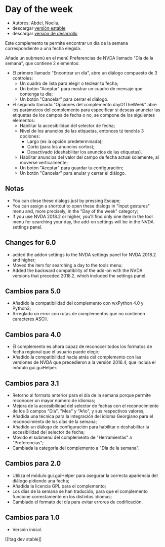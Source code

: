 # Day of the week #

*	 Autores: Abdel, Noelia.
*	 descargar [versión estable][1]
*	 descargar [versión de desarrollo][2]

Este complemento te permite encontrar un día de la semana correspondiente a
una fecha elegida.

Añade un submenú en el menú Preferencias de NVDA llamado "Día de la semana",
que contiene 2 elementos:


*	El primero llamado "Encontrar un día", abre un diálogo compuesto de 3 controles:
	*	Un cuadro de lista para elegir o teclear tu fecha;
	*	Un botón "Aceptar" para mostrar un cuadro de mensaje que contenga tu día;
	*	Un botón "Cancelar" para cerrar el diálogo.
*	El segundo llamado "Opciones del complemento dayOfTheWeek" abre los parámetros del complemento para especificar si deseas anunciar las etiquetas de los campos de fecha o no, se compone de los siguientes elementos:
	*	Habilitar la accesibilidad del selector de fecha;
	*	Nivel de los anuncios de las etiquetas, entonces tú tendrás 3 opciones:
		*	Largo (es la opción predeterminada);
		*	Corto (para los anuncios cortos);
		*	Desactivado (deshabilitar los anuncios de las etiquetas).
	*	Habilitar anuncios del valor del campo de fecha actual solamente, al moverse verticalmente;
	*	Un botón "Aceptar" para guardar tu configuración;
	*	Un botón "Cancelar" para anular y cerrar el diálogo.

## Notas ##

*	 You can close these dialogs just by pressing Escape;
*	 You can assign a shortcut to open these dialogs in "Input gestures" menu
   and, more precisely, in the "Day of the week" category;
*	 If you use NVDA 2018.2 or higher, you'll find only one item in the tool
   menu for searching your day, the add-on settings will be in the NVDA
   settings panel.

## Changes for 6.0 ##

*	 added the addon settings to the NVDA settings panel for NVDA 2018.2 and
   higher;
*	 Moved the item for searching a day to the tools menu;
*	 Added the backward compatibility of the add-on with the NVDA versions
   that preceded 2018.2, which included the settings panel.

## Cambios para 5.0 ##

*	 Añadido la compatibilidad del complemento con wxPython 4.0 y Python3;
*	 Arreglado un error con rutas de complementos que no contienen caracteres
   ASCII.

## Cambios para 4.0 ##

*	 El complemento es ahora capaz de reconocer todos los formatos de fecha
   regional que el usuario puede elegir;
*	 Añadido la compatibilidad hacia atrás del complemento con las versiones
   de NVDA que precedieron a la versión 2016.4, que incluía el módulo
   gui.guiHelper.

## Cambios para 3.1 ##

*	 Retorno al formato anterior para el día de la semana porque permite
   reconocer un mayor número de idiomas;
*	 Mejora de la accesibilidad del selector de fechas con el reconocimiento
   de los 3 campos "Día", "Mes" y "Año", y sus respectivos valores;
*	 Añadida una técnica para la integración del idioma Georgiano para el
   reconocimiento de los días de la semana;
*	 Añadido un diálogo de configuración para habilitar o deshabilitar la
   accesibilidad del selector de fecha;
*	 Movido el submenú del complemento de "Herramientas" a "Preferencias";
*	 Cambiada la categoría del complemento a "Día de la semana".

## Cambios para 2.0 ##

*	 Utiliza el módulo gui.guiHelper para asegurar la correcta apariencia del
   diálogo pidiendo una fecha;
*	 Añadida la licencia GPL para el complemento;
*	 Los días de la semana se han traducido, para que el complemento funcione
   correctamente en los distintos idiomas;
*	 Cambiado el formato del día para evitar errores de codificación.

## Cambios para 1.0 ##

*	 Versión inicial.

[[!tag dev stable]]

[1]: https://addons.nvda-project.org/files/get.php?file=dw

[2]: https://addons.nvda-project.org/files/get.php?file=dw-dev
